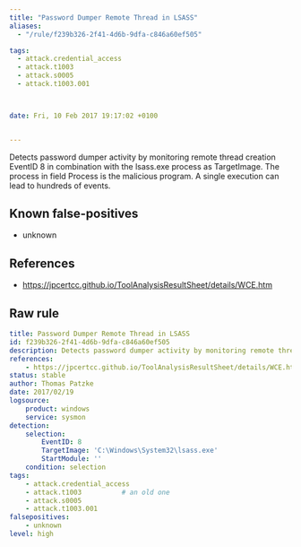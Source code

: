 ```yaml
---
title: "Password Dumper Remote Thread in LSASS"
aliases:
  - "/rule/f239b326-2f41-4d6b-9dfa-c846a60ef505"

tags:
  - attack.credential_access
  - attack.t1003
  - attack.s0005
  - attack.t1003.001



date: Fri, 10 Feb 2017 19:17:02 +0100


---
```


Detects password dumper activity by monitoring remote thread creation EventID 8 in combination with the lsass.exe process as TargetImage. The process in field Process is the malicious program. A single execution can lead to hundreds of events.

<!--more-->


## Known false-positives

* unknown



## References

* https://jpcertcc.github.io/ToolAnalysisResultSheet/details/WCE.htm


## Raw rule
```yaml
title: Password Dumper Remote Thread in LSASS
id: f239b326-2f41-4d6b-9dfa-c846a60ef505
description: Detects password dumper activity by monitoring remote thread creation EventID 8 in combination with the lsass.exe process as TargetImage. The process in field Process is the malicious program. A single execution can lead to hundreds of events.
references:
    - https://jpcertcc.github.io/ToolAnalysisResultSheet/details/WCE.htm
status: stable
author: Thomas Patzke
date: 2017/02/19
logsource:
    product: windows
    service: sysmon
detection:
    selection:
        EventID: 8
        TargetImage: 'C:\Windows\System32\lsass.exe'
        StartModule: ''
    condition: selection
tags:
    - attack.credential_access
    - attack.t1003          # an old one
    - attack.s0005
    - attack.t1003.001
falsepositives:
    - unknown
level: high

```
